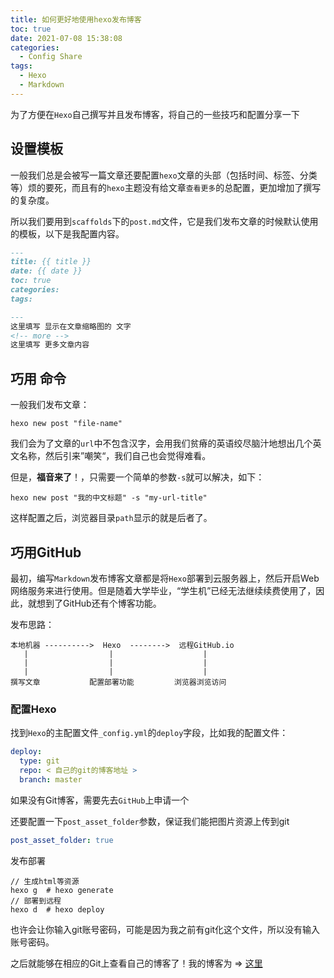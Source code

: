 ```yaml
---
title: 如何更好地使用hexo发布博客
toc: true
date: 2021-07-08 15:38:08
categories: 
  - Config Share
tags:
  - Hexo
  - Markdown
---
```


为了方便在`Hexo`自己撰写并且发布博客，将自己的一些技巧和配置分享一下
<!-- more -->

## 设置模板

一般我们总是会被写一篇文章还要配置`hexo`文章的头部（包括时间、标签、分类等）烦的要死，而且有的`hexo`主题没有给文章`查看更多`的总配置，更加增加了撰写的复杂度。

所以我们要用到`scaffolds`下的`post.md`文件，它是我们发布文章的时候默认使用的模板，以下是我配置内容。

```markdown
---
title: {{ title }}
date: {{ date }}
toc: true
categories:
tags:

---
这里填写 显示在文章缩略图的 文字
<!-- more -->
这里填写 更多文章内容
```

## 巧用 命令

一般我们发布文章：

```shell
hexo new post "file-name"
```

我们会为了文章的`url`中不包含汉字，会用我们贫瘠的英语绞尽脑汁地想出几个英文名称，然后引来”嘲笑“，我们自己也会觉得难看。

但是，**福音来了**！，只需要一个简单的参数`-s`就可以解决，如下：

```shell
hexo new post "我的中文标题" -s "my-url-title"
```

这样配置之后，浏览器目录`path`显示的就是后者了。

## 巧用GitHub

最初，编写`Markdown`发布博客文章都是将`Hexo`部署到云服务器上，然后开启Web网络服务来进行使用。但是随着大学毕业，“学生机”已经无法继续续费使用了，因此，就想到了GitHub还有个博客功能。

发布思路：

```
本地机器 ---------->  Hexo  -------->  远程GitHub.io
   |                  |                    |
   |                  |                    |
   |                  |                    |
撰写文章           配置部署功能         浏览器浏览访问
```



### 配置Hexo

找到`Hexo`的主配置文件`_config.yml`的`deploy`字段，比如我的配置文件：

```yaml
deploy:
  type: git
  repo: < 自己的git的博客地址 >
  branch: master
```

如果没有Git博客，需要先去`GitHub`上申请一个

还要配置一下`post_asset_folder`参数，保证我们能把图片资源上传到git

```yaml
post_asset_folder: true
```

发布部署

```shell
// 生成html等资源
hexo g  # hexo generate
// 部署到远程
hexo d  # hexo deploy
```

也许会让你输入git账号密码，可能是因为我之前有git化这个文件，所以没有输入账号密码。

之后就能够在相应的Git上查看自己的博客了！我的博客为 => [这里](https://adyoow.github.io/)
